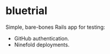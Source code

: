 bluetrial
===

Simple, bare-bones Rails app for testing:

* GitHub authentication.
* Ninefold deployments.


